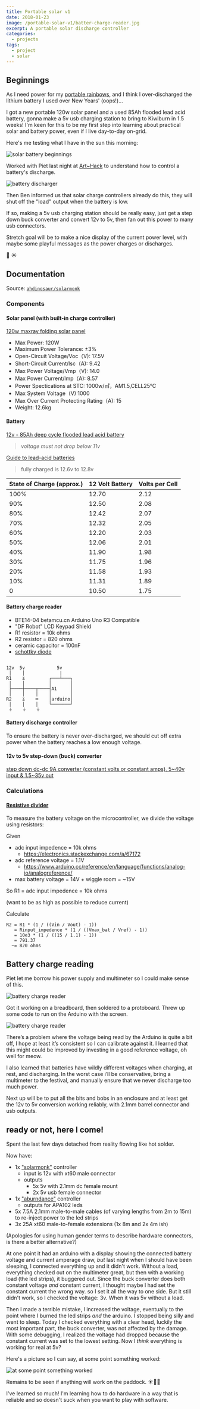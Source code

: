 ```yaml
---
title: Portable solar v1
date: 2018-01-23
image: /portable-solar-v1/batter-charge-reader.jpg
excerpt: A portable solar discharge controller
categories:
  - projects
tags:
  - project
  - solar
---
```


## Beginnings

As I need power for my [portable rainbows](/pixels-for-the-pixel-god), and I think I over-discharged the lithium battery I used over New Years' (oops!)...

I got a new portable 120w solar panel and a used 85Ah flooded lead acid battery, gonna make a 5v usb charging station to bring to Kiwiburn in 1.5 weeks! I'm keen for this to be my first step into learning about practical solar and battery power, even if I live day-to-day on-grid.

Here's me testing what I have in the sun this morning:

![solar battery beginnings](/portable-solar-v1/solar-stairs.jpg)

Worked with Piet last night at [Art~Hack](https://arthack.nz) to understand how to control a battery's discharge.

![battery discharger](/portable-solar-v1/solar-battery-discharge.jpg)

Then Ben informed us that solar charge controllers already do this, they will shut off the "load" output when the battery is low.

If so, making a 5v usb charging station should be really easy, just get a step down buck converter and convert 12v to 5v, then fan out this power to many usb connectors.

Stretch goal will be to make a nice display of the current power level, with maybe some playful messages as the power charges or discharges.

🌈 ☀

## Documentation

Source: [`ahdinosaur/solarmonk`](https://github.com/ahdinosaur/solarmonk)

### Components

#### Solar panel (with built-in charge controller)

[120w maxray folding solar panel](http://maxray.com.au/folding-solar-panel/)

- Max Power: 120W
- Maximum Power Tolerance: ±3%
- Open-Circuit Voltage/Voc（V): 17.5V
- Short-Circuit Current/lsc（A): 9.42
- Max Power Voltage/Vmp（V): 14.0
- Max Power Current/lmp（A): 8.57
- Power Spectications at STC: 1000w/㎡，AM1.5,CELL25℃
- Max System Voltage（V) 1000
- Max Over Current Protecting Rating（A): 15
- Weight: 12.6kg

#### Battery

[12v - 85Ah deep cycle flooded lead acid battery](https://www.trademe.co.nz/Browse/Listing.aspx?id=1506593644)

> _voltage must not drop below 11v_

[Guide to lead-acid batteries](http://www.itacanet.org/eng/elec/battery/battery.pdf)

> fully charged is 12.6v to 12.8v

State of Charge (approx.) | 12 Volt Battery | Volts per Cell
--- | --- | ---
100% | 12.70 | 2.12
90% | 12.50 | 2.08
80% | 12.42 | 2.07
70% | 12.32 | 2.05
60% | 12.20 | 2.03
50% | 12.06 | 2.01
40% | 11.90 | 1.98
30% | 11.75 | 1.96
20% | 11.58 | 1.93
10% | 11.31 | 1.89
0 | 10.50 | 1.75

#### Battery charge reader

- BTE14-04 betamcu.cn Arduino Uno R3 Compatible
- "DF Robot" LCD Keypad Shield
- R1 resistor = 10k ohms
- R2 resistor = 820 ohms
- ceramic capacitor = 100nF
- [schottky diode](https://en.wikipedia.org/wiki/Schottky_diode)

```

12v  5v            5v
 │    │             |
R1    ⏄         ┌───┴───┐
 │    │         │       │
 ├────┼────┬────┤A1     │
 │    │    │    │       │
R2    ⏄    ═    │arduino│
 │    │    │    └───────┘
 ⏚    ⏚    ⏚

```

#### Battery discharge controller

To ensure the battery is never over-discharged, we should cut off extra power when the battery reaches a low enough voltage.

#### 12v to 5v step-down (buck) converter

[step down dc-dc 9A converter (constant volts or constant amps), 5\~40v input & 1.5\~35v out](https://www.trademe.co.nz/Browse/Listing.aspx?id=1521227419)

### Calculations

#### [Resistive divider](https://en.wikipedia.org/wiki/Voltage_divider#Resistive_divider)

To measure the battery voltage on the microcontroller, we divide the voltage using resistors:

Given

- adc input impedence =  10k ohms
  - https://electronics.stackexchange.com/a/67172
- adc reference voltage = 1.1V
  - https://www.arduino.cc/reference/en/language/functions/analog-io/analogreference/
- max battery voltage = 14V + wiggle room = ~15V

So R1 = adc input impedence = 10k ohms

(want to be as high as possible to reduce current)

Calculate

```
R2 = R1 * (1 / ((Vin / Vout) - 1))
   = Rinput_impedence * (1 / ((Vmax_bat / Vref) - 1))
   = 10e3 * (1 / ((15 / 1.1) - 1))
   = 791.37
  ~= 820 ohms
```

## Battery charge reading

Piet let me borrow his power supply and multimeter so I could make sense of this.

![battery charge reader](/portable-solar-v1/batter-charge-reader-2.jpg)

Got it working on a breadboard, then soldered to a protoboard. Threw up some code to run on the Arduino with the screen.

![battery charge reader](/portable-solar-v1/batter-charge-reader.jpg)

There’s a problem where the voltage being read by the Arduino is quite a bit off, I hope at least it’s consistent so I can calibrate against it. I learned that this might could be improved by investing in a good reference voltage, oh well for meow.

I also learned that batteries have wildly different voltages when charging, at rest, and discharging. In the worst case i’ll be conservative, bring a multimeter to the festival, and manually ensure that we never discharge too much power.

Next up will be to put all the bits and bobs in an enclosure and at least get the 12v to 5v conversion working reliably, with 2.1mm barrel connector and usb outputs.

## ready or not, here I come!

Spent the last few days detached from reality flowing like hot solder.

Now have:

- 1x ["solarmonk"](https://github.com/ahdinosaur/solarmonk/tree/4f3642644c616c7b21d5efa27d84254ad5430460) controller
  - input is 12v with xt60 male connector
  - outputs
    - 5x 5v with 2.1mm dc female mount
    - 2x 5v usb female connector
- 1x ["aburndance"](https://github.com/ahdinosaur/aburndance/tree/8e14a3e7a250569f8a8f7b0db3fe1ba77b426a84) controller
  - outputs for APA102 leds
- 5x 7.5A 2.1mm male-to-male cables (of varying lengths from 2m to 15m) to re-inject power to the led strips
- 3x 25A xt60 male-to-female extensions (1x 8m and 2x 4m ish)

(Apologies for using human gender terms to describe hardware connectors, is there a better alternative?)

At one point it had an arduino with a display showing the connected battery voltage and current amperage draw, _but_ last night when I should have been sleeping, I connected everything up and it didn't work. Without a load, everything checked out on the multimeter great, but then with a working load (the led strips), it buggered out. Since the buck converter does both constant voltage _and_ constant current, I thought maybe I had set the constant current the wrong way. so I set it all the way to one side. But it still didn't work, so I checked the voltage: 3v. When it was 5v without a load.

Then I made a terrible mistake, I increased the voltage, eventually to the point where I burned the led strips _and_ the arduino. I stopped being silly and went to sleep. Today I checked everything with a clear head, luckily the most important part, the buck converter, was not affected by the damage. With some debugging, I realized the voltage had dropped because the constant current was set to the lowest setting. Now I _think_ everything is working for real at 5v?

Here's a picture so I can say, at some point something worked:

![at some point something worked](/portable-solar-v1/at-some-point-something-worked.jpg)

Remains to be seen if anything will work on the paddock. ☀🔋🌈

I've learned so much! I'm learning how to do hardware in a way that is reliable and so doesn't suck when you want to play with software.
